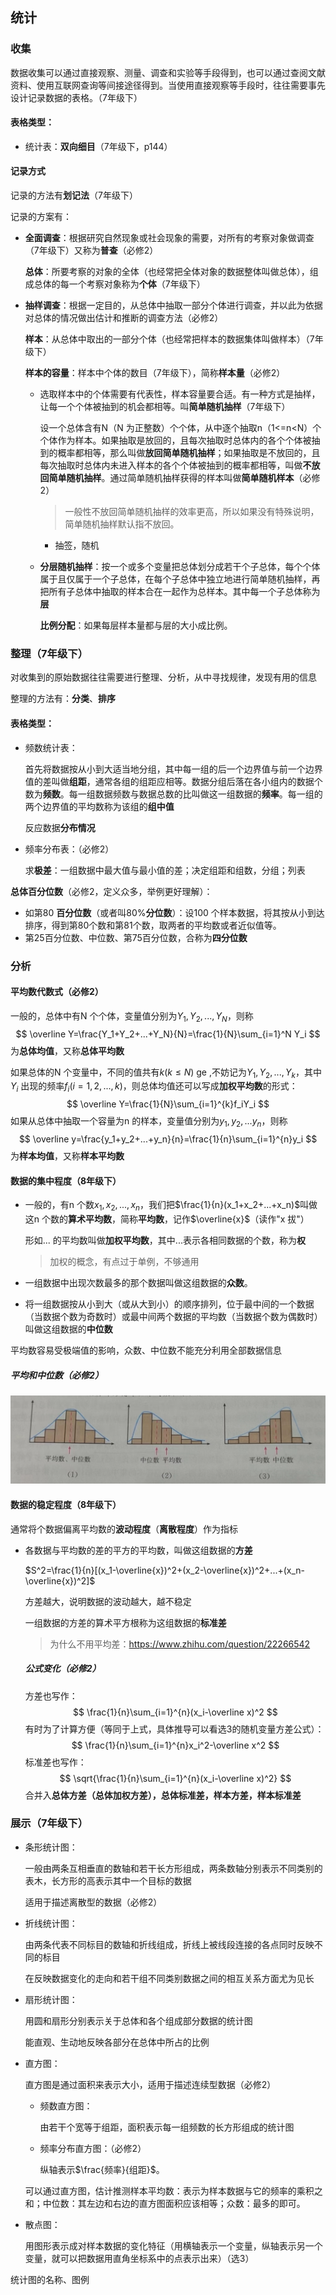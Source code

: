 ## 统计

### 收集

数据收集可以通过直接观察、测量、调查和实验等手段得到，也可以通过查阅文献资料、使用互联网查询等间接途径得到。当使用直接观察等手段时，往往需要事先设计记录数据的表格。（7年级下）

#### 表格类型：

- 统计表：**双向细目**（7年级下，p144）



#### 记录方式

记录的方法有**划记法**（7年级下）

记录的方案有：

- **全面调查**：根据研究自然现象或社会现象的需要，对所有的考察对象做调查（7年级下）又称为**普查**（必修2）

  **总体**：所要考察的对象的全体（也经常把全体对象的数据整体叫做总体），组成总体的每一个考察对象称为**个体**（7年级下）

- **抽样调查**：根据一定目的，从总体中抽取一部分个体进行调查，并以此为依据对总体的情况做出估计和推断的调查方法（必修2）

  **样本**：从总体中取出的一部分个体（也经常把样本的数据集体叫做样本）（7年级下）

  **样本的容量**：样本中个体的数目（7年级下），简称**样本量**（必修2）

  - 选取样本中的个体需要有代表性，样本容量要合适。有一种方式是抽样，让每一个个体被抽到的机会都相等。叫**简单随机抽样**（7年级下）

    设一个总体含有N（N 为正整数）个个体，从中逐个抽取n（1<=n<N）个个体作为样本。如果抽取是放回的，且每次抽取时总体内的各个个体被抽到的概率都相等，那么叫做**放回简单随机抽样**；如果抽取是不放回的，且每次抽取时总体内未进入样本的各个个体被抽到的概率都相等，叫做**不放回简单随机抽样**。通过简单随机抽样获得的样本叫做**简单随机样本**（必修2）

    > 一般性不放回简单随机抽样的效率更高，所以如果没有特殊说明，简单随机抽样默认指不放回。

    - 抽签，随机
    
  - **分层随机抽样**：按一个或多个变量把总体划分成若干个子总体，每个个体属于且仅属于一个子总体，在每个子总体中独立地进行简单随机抽样，再把所有子总体中抽取的样本合在一起作为总样本。其中每一个子总体称为**层**

    **比例分配**：如果每层样本量都与层的大小成比例。 



### 整理（7年级下）

对收集到的原始数据往往需要进行整理、分析，从中寻找规律，发现有用的信息

整理的方法有：**分类**、**排序**

#### 表格类型：

- 频数统计表：

  首先将数据按从小到大适当地分组，其中每一组的后一个边界值与前一个边界值的差叫做**组距**，通常各组的组距应相等。数据分组后落在各小组内的数据个数为**频数**。每一组数据频数与数据总数的比叫做这一组数据的**频率**。每一组的两个边界值的平均数称为该组的**组中值**

  反应数据**分布情况**

- 频率分布表：（必修2）

  求**极差**：一组数据中最大值与最小值的差；决定组距和组数，分组；列表



**总体百分位数**（必修2，定义众多，举例更好理解）：

- 如第80 **百分位数**（或者叫80%**分位数**）：设100 个样本数据，将其按从小到达排序，得到第80个数和第81个数，取两者的平均数或者近似值等。
- 第25百分位数、中位数、第75百分位数，合称为**四分位数**



### 分析

#### 平均数代数式（必修2）

一般的，总体中有N 个个体，变量值分别为$Y_1,Y_2,...,Y_N$，则称
$$
\overline Y=\frac{Y_1+Y_2+...+Y_N}{N}=\frac{1}{N}\sum_{i=1}^N Y_i
$$
为**总体均值**，又称**总体平均数**

如果总体的N 个变量中，不同的值共有$k(k\le N)$ ge ,不妨记为$Y_1,Y_2,...,Y_k$，其中$Y_i$ 出现的频率$f_i(i=1,2,...,k)$，则总体均值还可以写成**加权平均数**的形式：
$$
\overline Y=\frac{1}{N}\sum_{i=1}^{k}f_iY_i
$$
如果从总体中抽取一个容量为n 的样本，变量值分别为$y_1,y_2,...y_n$，则称
$$
\overline y=\frac{y_1+y_2+...+y_n}{n}=\frac{1}{n}\sum_{i=1}^{n}y_i
$$
为**样本均值**，又称**样本平均数**



#### 数据的集中程度（8年级下）

- 一般的，有n 个数$x_1,x_2,...,x_n$，我们把$\frac{1}{n}(x_1+x_2+...+x_n)$叫做这n 个数的**算术平均数**，简称**平均数**，记作$\overline{x}$（读作"x 拔"）

  形如... 的平均数叫做**加权平均数**，其中...表示各相同数据的个数，称为**权**

  > 加权的概念，有点过于单例，不够通用

- 一组数据中出现次数最多的那个数据叫做这组数据的**众数**。

- 将一组数据按从小到大（或从大到小）的顺序排列，位于最中间的一个数据（当数据个数为奇数时）或最中间两个数据的平均数（当数据个数为偶数时）叫做这组数据的**中位数**

平均数容易受极端值的影响，众数、中位数不能充分利用全部数据信息

##### 平均和中位数（必修2）

![image-20240306143044958](image-20240306143044958.png)

#### 数据的稳定程度（8年级下）

通常将个数据偏离平均数的**波动程度**（**离散程度**）作为指标

- 各数据与平均数的差的平方的平均数，叫做这组数据的**方差**

  $S^2=\frac{1}{n}[(x_1-\overline{x})^2+(x_2-\overline{x})^2+...+(x_n-\overline{x})^2]$

  方差越大，说明数据的波动越大，越不稳定

  一组数据的方差的算术平方根称为这组数据的**标准差**

  > 为什么不用平均差：https://www.zhihu.com/question/22266542

  ##### 公式变化（必修2）

  方差也写作：
  $$
  \frac{1}{n}\sum_{i=1}^{n}(x_i-\overline x)^2
  $$
  有时为了计算方便（等同于上式，具体推导可以看选3的随机变量方差公式）：
  $$
  \frac{1}{n}\sum_{i=1}^{n}x_i^2-\overline x^2
  $$
  标准差也写作：
  $$
  \sqrt{\frac{1}{n}\sum_{i=1}^{n}(x_i-\overline x)^2}
  $$
  合并入**总体方差（总体加权方差），总体标准差，样本方差，样本标准差** 



### 展示（7年级下）

- 条形统计图：

  一般由两条互相垂直的数轴和若干长方形组成，两条数轴分别表示不同类别的表木，长方形的高表示其中一个目标的数据

  适用于描述离散型的数据（必修2）

- 折线统计图：

  由两条代表不同标目的数轴和折线组成，折线上被线段连接的各点同时反映不同的标目

  在反映数据变化的走向和若干组不同类别数据之间的相互关系方面尤为见长

- 扇形统计图：

  用圆和扇形分别表示关于总体和各个组成部分数据的统计图

  能直观、生动地反映各部分在总体中所占的比例

- 直方图：

  直方图是通过面积来表示大小，适用于描述连续型数据（必修2）
  
  - 频数直方图：
  
    由若干个宽等于组距，面积表示每一组频数的长方形组成的统计图
  
  - 频率分布直方图：（必修2）
  
    纵轴表示$\frac{频率}{组距}$。
  
  可以通过直方图，估计推测样本平均数：表示为样本数据与它的频率的乘积之和；中位数：其左边和右边的直方图面积应该相等；众数：最多的即可。
  
- 散点图：

  用图形表示成对样本数据的变化特征（用横轴表示一个变量，纵轴表示另一个变量，就可以把数据用直角坐标系中的点表示出来）（选3）
  
  

统计图的名称、图例
